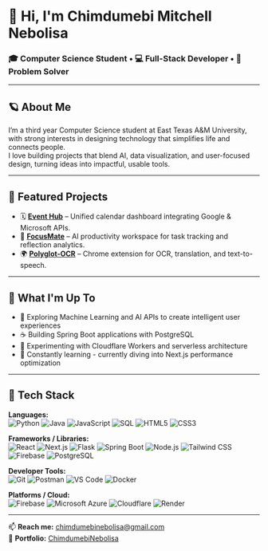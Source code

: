# 👋 Hi, I'm Chimdumebi Mitchell Nebolisa  
### 🎓 Computer Science Student • 💻 Full-Stack Developer • 🧠 Problem Solver  

---

## 🪐 About Me
I’m a third year Computer Science student at East Texas A&M University, with strong interests in designing technology that simplifies life and connects people.  
I love building projects that blend AI, data visualization, and user-focused design, turning ideas into impactful, usable tools.

---

## 🌟 Featured Projects
- 🗓 **[Event Hub](https://github.com/ChimdumebiNebolisa/event-hub)** – Unified calendar dashboard integrating Google & Microsoft APIs.  
- 🎯 **[FocusMate](https://github.com/ChimdumebiNebolisa/focusmate)** – AI productivity workspace for task tracking and reflection analytics.  
- 🌍 **[Polyglot-OCR](https://github.com/ChimdumebiNebolisa/polyglot-ocr)** – Chrome extension for OCR, translation, and text-to-speech.  

---

## 🚀 What I'm Up To
- 🤖 Exploring Machine Learning and AI APIs to create intelligent user experiences  
- ☕ Building Spring Boot applications with PostgreSQL  
- 🔭 Experimenting with Cloudflare Workers and serverless architecture  
- 🧩 Constantly learning - currently diving into Next.js performance optimization

---

## 🧰 Tech Stack

**Languages:**  
![Python](https://img.shields.io/badge/Python-3670A0?logo=python&logoColor=white) 
![Java](https://img.shields.io/badge/Java-F89820?logo=oracle&logoColor=white) 
![JavaScript](https://img.shields.io/badge/JavaScript-F7DF1E?logo=javascript&logoColor=black) 
![SQL](https://img.shields.io/badge/SQL-336791?logo=postgresql&logoColor=white) 
![HTML5](https://img.shields.io/badge/HTML5-E34F26?logo=html5&logoColor=white) 
![CSS3](https://img.shields.io/badge/CSS3-1572B6?logo=css3&logoColor=white)

**Frameworks / Libraries:**  
![React](https://img.shields.io/badge/React-61DAFB?logo=react&logoColor=black)
![Next.js](https://img.shields.io/badge/Next.js-000000?logo=nextdotjs&logoColor=white)
![Flask](https://img.shields.io/badge/Flask-000000?logo=flask&logoColor=white)
![Spring Boot](https://img.shields.io/badge/Spring%20Boot-6DB33F?logo=springboot&logoColor=white)
![Node.js](https://img.shields.io/badge/Node.js-43853D?logo=node.js&logoColor=white)
![Tailwind CSS](https://img.shields.io/badge/Tailwind_CSS-38B2AC?logo=tailwindcss&logoColor=white)
![Firebase](https://img.shields.io/badge/Firebase-FFCA28?logo=firebase&logoColor=black)
![PostgreSQL](https://img.shields.io/badge/PostgreSQL-316192?logo=postgresql&logoColor=white)

**Developer Tools:**  
![Git](https://img.shields.io/badge/Git-F05032?logo=git&logoColor=white)
![Postman](https://img.shields.io/badge/Postman-FF6C37?logo=postman&logoColor=white)
![VS Code](https://img.shields.io/badge/VS%20Code-007ACC?logo=visualstudiocode&logoColor=white)
![Docker](https://img.shields.io/badge/Docker-2496ED?logo=docker&logoColor=white)

**Platforms / Cloud:**  
![Firebase](https://img.shields.io/badge/Firebase-FFCA28?logo=firebase&logoColor=black)
![Microsoft Azure](https://img.shields.io/badge/Azure-0078D4?logo=microsoftazure&logoColor=white)
![Cloudflare](https://img.shields.io/badge/Cloudflare-F38020?logo=cloudflare&logoColor=white)
![Render](https://img.shields.io/badge/Render-46E3B7?logo=render&logoColor=white)

---

📫 **Reach me:** [chimdumebinebolisa@gmail.com](mailto:chimdumebinebolisa@gmail.com)  
🧩 **Portfolio:** [ChimdumebiNebolisa](https://my-portfolio-dun-three-43.vercel.app/)
